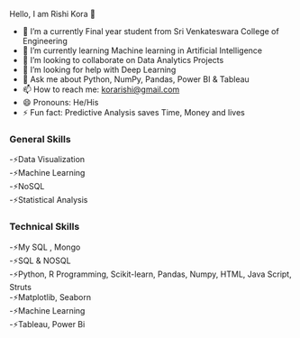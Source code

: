 Hello, I am Rishi Kora 👋

- 🔭 I’m a currently Final year student from Sri Venkateswara College of Engineering 
- 🌱 I’m currently learning Machine learning in Artificial Intelligence
- 👯 I’m looking to collaborate on Data Analytics  Projects
- 🤔 I’m looking for help with Deep Learning
- 💬 Ask me about Python,  NumPy, Pandas,  Power BI & Tableau
- 📫 How to reach me: korarishi@gmail.com
- 😄 Pronouns: He/His
- ⚡ Fun fact: Predictive Analysis saves Time, Money and lives

### General Skills
-⚡Data Visualization<br>
-⚡Machine Learning<br>
-⚡NoSQL<br>
-⚡Statistical Analysis<br>



### Technical Skills
-⚡My SQL ,  Mongo<br>
-⚡SQL & NOSQL <br>
-⚡Python, R Programming, Scikit-learn, Pandas, Numpy, HTML, Java Script, Struts<br>
-⚡Matplotlib, Seaborn<br>
-⚡Machine Learning<br>
-⚡Tableau, Power Bi <br><br>
